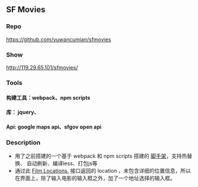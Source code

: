 ## SF Movies



### Repo

https://github.com/yuwancumian/sfmovies



### Show

http://119.29.65.101/sfmovies/



### Tools

#### 构建工具：webpack、npm scripts

#### 库： jquery、

#### Api:  google maps api、sfgov open api

#### 

### Description

- 用了之前搭建的一个基于 webpack 和 npm scripts 搭建的 [脚手架](https://github.com/yuwancumian/webpack-static-starter)，支持热替换、 自动刷新、编译less、打包js等
- 通过此 [Film Locations.](https://data.sfgov.org/Arts-Culture-and-Recreation-/Film-Locations-in-San-Francisco/yitu-d5am) 接口返回的 location ，未包含详细的位置信息，所以在界面上，除了输入电影的输入框之外，加了一个地址选择的输入框。






